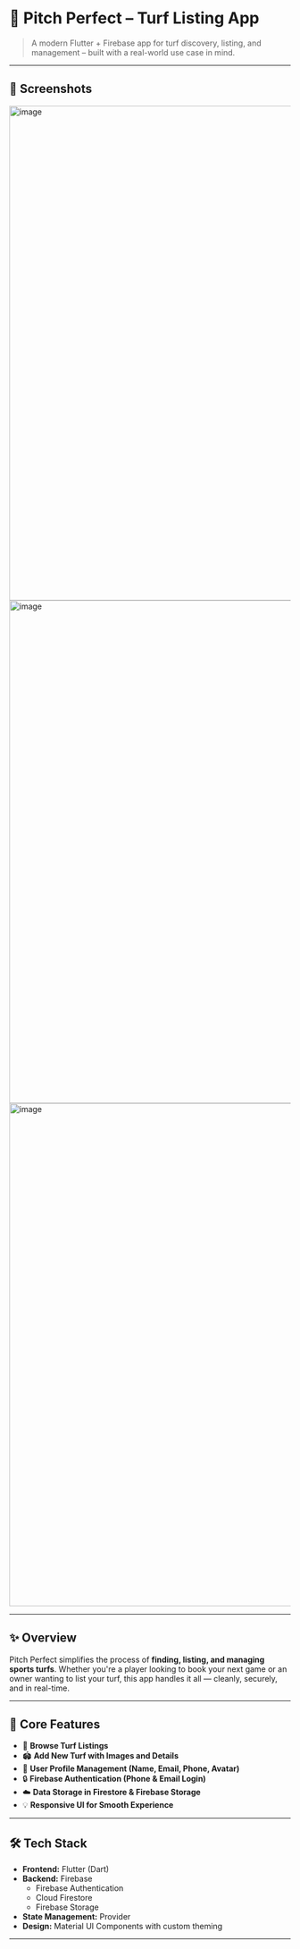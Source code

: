 # 🏏 Pitch Perfect – Turf Listing App

> A modern Flutter + Firebase app for turf discovery, listing, and management – built with a real-world use case in mind.

---

## 📱 Screenshots

<img width="1300" height="885" alt="image" src="https://github.com/user-attachments/assets/c7a98ad1-1c2e-4e8b-9fb5-07a6aa8d3d0c" />
<img width="1547" height="900" alt="image" src="https://github.com/user-attachments/assets/a599f0dd-2e56-40d3-8eb0-62ba9b451998" />
<img width="1616" height="900" alt="image" src="https://github.com/user-attachments/assets/20ec36a7-70d8-4def-8ee3-e6b4be9d116a" />


---

## ✨ Overview

Pitch Perfect simplifies the process of **finding, listing, and managing sports turfs**. Whether you're a player looking to book your next game or an owner wanting to list your turf, this app handles it all — cleanly, securely, and in real-time.

---

## 🚀 Core Features

- 📍 **Browse Turf Listings**
- 🏟️ **Add New Turf with Images and Details**
- 👤 **User Profile Management (Name, Email, Phone, Avatar)**
- 🔒 **Firebase Authentication (Phone & Email Login)**
- ☁️ **Data Storage in Firestore & Firebase Storage**
- 💡 **Responsive UI for Smooth Experience**

---

## 🛠 Tech Stack

- **Frontend:** Flutter (Dart)
- **Backend:** Firebase
  - Firebase Authentication
  - Cloud Firestore
  - Firebase Storage
- **State Management:** Provider
- **Design:** Material UI Components with custom theming

---

